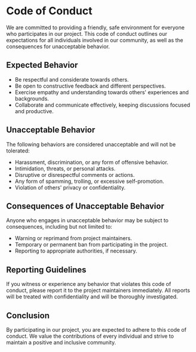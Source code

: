 # Code of Conduct

We are committed to providing a friendly, safe environment for everyone who participates in our project. This code of conduct outlines our expectations for all individuals involved in our community, as well as the consequences for unacceptable behavior.

## Expected Behavior

- Be respectful and considerate towards others.
- Be open to constructive feedback and different perspectives.
- Exercise empathy and understanding towards others' experiences and backgrounds.
- Collaborate and communicate effectively, keeping discussions focused and productive.

## Unacceptable Behavior

The following behaviors are considered unacceptable and will not be tolerated:

- Harassment, discrimination, or any form of offensive behavior.
- Intimidation, threats, or personal attacks.
- Disruptive or disrespectful comments or actions.
- Any form of spamming, trolling, or excessive self-promotion.
- Violation of others' privacy or confidentiality.

## Consequences of Unacceptable Behavior

Anyone who engages in unacceptable behavior may be subject to consequences, including but not limited to:

- Warning or reprimand from project maintainers.
- Temporary or permanent ban from participating in the project.
- Reporting to appropriate authorities, if necessary.

## Reporting Guidelines

If you witness or experience any behavior that violates this code of conduct, please report it to the project maintainers immediately. All reports will be treated with confidentiality and will be thoroughly investigated.

## Conclusion

By participating in our project, you are expected to adhere to this code of conduct. We value the contributions of every individual and strive to maintain a positive and inclusive community.
